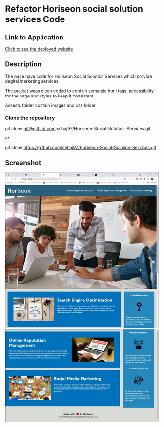# Refactor Horiseon social solution services Code

## Link to Application
[Click to see the deployed website](https://sehaj97.github.io/Horiseon-Social-Solution-Services/)

## Description
The page have code for Horiseon Social Solution Services which provide degital marketing services.

The project waas clean coded to contain semantic html tags, accessibility for the page and styles to keep it consistent.

Assests folder contain images and css folder.

### Clone the repository
git clone git@github.com:sehaj97/Horiseon-Social-Solution-Services.git

_or_

git clone https://github.com/sehaj97/Horiseon-Social-Solution-Services.git

## Screenshot
![screenshot of the website](assets/images/deployedsite.JPG)
![screenshot 2 of the website](assets/images/deployedsite2.jpg)

